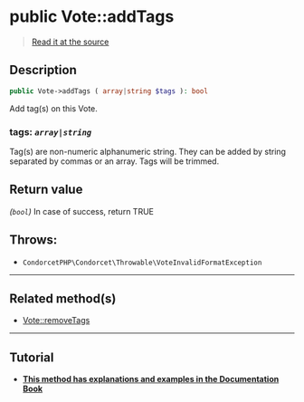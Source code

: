 # public Vote::addTags

> [Read it at the source](https://github.com/julien-boudry/Condorcet/blob/master/src/Vote.php#L609)

## Description    

```php
public Vote->addTags ( array|string $tags ): bool
```

Add tag(s) on this Vote.
    

### **tags:** *`array|string`*   
Tag(s) are non-numeric alphanumeric string. They can be added by string separated by commas or an array. Tags will be trimmed.    


## Return value   

*(`bool`)* In case of success, return TRUE



## Throws:   

* ```CondorcetPHP\Condorcet\Throwable\VoteInvalidFormatException``` 

---------------------------------------

## Related method(s)      

* [Vote::removeTags](/Docs/api-reference/Vote%20Class/Vote--removeTags.md)    

---------------------------------------

## Tutorial

* **[This method has explanations and examples in the Documentation Book](https://www.condorcet.io/3.AsPhpLibrary/5.Votes/2.VotesTags)**    
